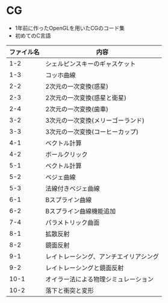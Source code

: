 # CG
+ 1年前に作ったOpenGLを用いたCGのコード集
+ 初めてのC言語

| ファイル名 | 内容 |
|---|---|
|1-2|シェルピンスキーのギャスケット|
|1-3|コッホ曲線|
|2-2|2次元の一次変換(惑星)|
|2-3|2次元の一次変換(惑星と衛星)|
|2-4|2次元の一次変換(歯車)|
|3-2|3次元の一次変換(メリーゴーランド)|
|3-3|3次元の一次変換(コーヒーカップ)|
|4-1|ベクトル計算|
|4-2|ボールクリック|
|5-1|ベクトル計算|
|5-2|ベジェ曲線|
|5-3|法線付きベジェ曲線|
|6-1|Bスプライン曲線|
|6-2|Bスプライン曲線機能追加|
|7-4|パラメトリック曲面|
|8-1|拡散反射|
|8-2|鏡面反射|
|9-1|レイトレーシング、アンチエイリアシング|
|9-2|レイトレーシングと鏡面反射|
|10-1|オイラー法による物理シミュレーション|
|10-2|落下と衝突と変形|

